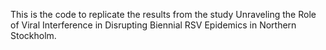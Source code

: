 This is the code to replicate the results from the study Unraveling the Role of Viral Interference in Disrupting Biennial RSV Epidemics in Northern Stockholm.

 

